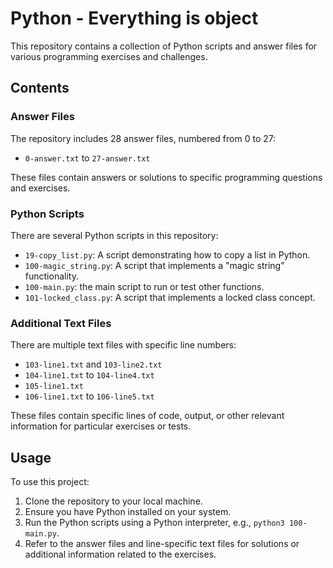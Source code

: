 # Python - Everything is object

This repository contains a collection of Python scripts and answer files for various programming exercises and challenges.

## Contents

### Answer Files

The repository includes 28 answer files, numbered from 0 to 27:

- `0-answer.txt` to `27-answer.txt`

These files contain answers or solutions to specific programming questions and exercises.

### Python Scripts

There are several Python scripts in this repository:

- `19-copy_list.py`: A script demonstrating how to copy a list in Python.
- `100-magic_string.py`: A script that implements a "magic string" functionality.
- `100-main.py`: the main script to run or test other functions.
- `101-locked_class.py`: A script that implements a locked class concept.

### Additional Text Files

There are multiple text files with specific line numbers:

- `103-line1.txt` and `103-line2.txt`
- `104-line1.txt` to `104-line4.txt`
- `105-line1.txt`
- `106-line1.txt` to `106-line5.txt`

These files contain specific lines of code, output,
or other relevant information for particular exercises or tests.

## Usage

To use this project:

1. Clone the repository to your local machine.
2. Ensure you have Python installed on your system.
3. Run the Python scripts using a Python interpreter, e.g., `python3 100-main.py`.
4. Refer to the answer files and line-specific text files for solutions
   or additional information related to the exercises.
